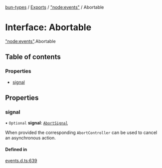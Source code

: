 [bun-types](../README.md) / [Exports](../modules.md) / ["node:events"](../modules/node_events_.md) / Abortable

# Interface: Abortable

["node:events"](../modules/node_events_.md).Abortable

## Table of contents

### Properties

- [signal](node_events_.Abortable.md#signal)

## Properties

### signal

• `Optional` **signal**: [`AbortSignal`](../modules.md#abortsignal)

When provided the corresponding `AbortController` can be used to cancel an asynchronous action.

#### Defined in

[events.d.ts:639](https://github.com/valgaze/bun-types/blob/5e53f27/events.d.ts#L639)
